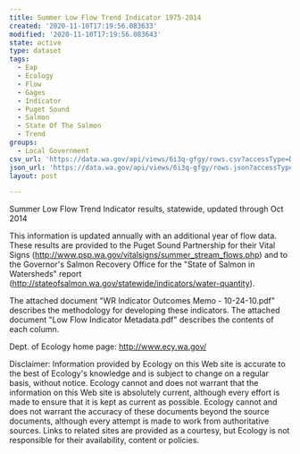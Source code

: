 ```yaml
---
title: Summer Low Flow Trend Indicator 1975-2014
created: '2020-11-10T17:19:56.083633'
modified: '2020-11-10T17:19:56.083643'
state: active
type: dataset
tags:
  - Eap
  - Ecology
  - Flow
  - Gages
  - Indicator
  - Puget Sound
  - Salmon
  - State Of The Salmon
  - Trend
groups:
  - Local Government
csv_url: 'https://data.wa.gov/api/views/6i3q-gfgy/rows.csv?accessType=DOWNLOAD'
json_url: 'https://data.wa.gov/api/views/6i3q-gfgy/rows.json?accessType=DOWNLOAD'
layout: post

---
```

Summer Low Flow Trend Indicator results, statewide, updated through Oct 2014 

This information is updated annually with an additional year of flow data. These results are provided to the Puget Sound Partnership for their Vital Signs (http://www.psp.wa.gov/vitalsigns/summer_stream_flows.php) and to the Governor's Salmon Recovery Office for the "State of Salmon in Watersheds" report (http://stateofsalmon.wa.gov/statewide/indicators/water-quantity). 

The attached document "WR Indicator Outcomes Memo - 10-24-10.pdf" describes the methodology for developing these indicators. The attached document "Low Flow Indicator Metadata.pdf" describes the contents of each column. 

Dept. of Ecology home page: http://www.ecy.wa.gov/ 

Disclaimer: 
Information provided by Ecology on this Web site is accurate to the best of Ecology's knowledge and is subject to change on a regular basis, without notice. Ecology cannot and does not warrant that the information on this Web site is absolutely current, although every effort is made to ensure that it is kept as current as possible. Ecology cannot and does not warrant the accuracy of these documents beyond the source documents, although every attempt is made to work from authoritative sources. Links to related sites are provided as a courtesy, but Ecology is not responsible for their availability, content or policies.
